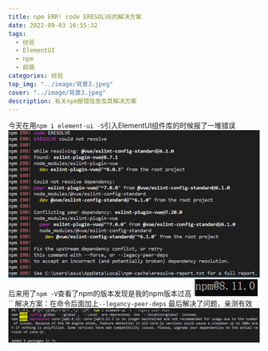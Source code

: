 ```yaml
---
title: npm ERR! code ERESOLVE的解决方案
date: 2022-09-03 16:55:32
tags: 
  - 经验
  - ElementUI
  - npm
  - 前端
categories: 经验
top_img: "../image/背景3.jpeg"
cover: "../image/背景3.jpeg"
description: 有关npm报错信息及其解决方案
---
```

今天在用```npm i element-ui -S```引入ElementUI组件库的时候报了一堆错误
![一部分错误截图](../image/npmpic01.png)
后来用了```npm -V```查看了npm的版本发现是我的npm版本过高
![npm版本](../image/npmpic02.png)``
解决方案：在命令后面加上```--legancy-peer-deps```
最后解决了问题，亲测有效
![结果](../image/npmpic03.png)